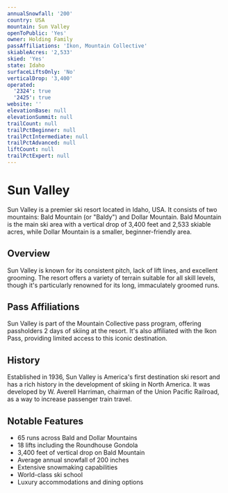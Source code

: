 ```yaml
---
annualSnowfall: '200'
country: USA
mountain: Sun Valley
openToPublic: 'Yes'
owner: Holding Family
passAffiliations: 'Ikon, Mountain Collective'
skiableAcres: '2,533'
skied: 'Yes'
state: Idaho
surfaceLiftsOnly: 'No'
verticalDrop: '3,400'
operated:
  '2324': true
  '2425': true
website: ''
elevationBase: null
elevationSummit: null
trailCount: null
trailPctBeginner: null
trailPctIntermediate: null
trailPctAdvanced: null
liftCount: null
trailPctExpert: null
---
```



# Sun Valley

Sun Valley is a premier ski resort located in Idaho, USA. It consists of two mountains: Bald Mountain (or "Baldy") and Dollar Mountain. Bald Mountain is the main ski area with a vertical drop of 3,400 feet and 2,533 skiable acres, while Dollar Mountain is a smaller, beginner-friendly area.

## Overview

Sun Valley is known for its consistent pitch, lack of lift lines, and excellent grooming. The resort offers a variety of terrain suitable for all skill levels, though it's particularly renowned for its long, immaculately groomed runs.

## Pass Affiliations

Sun Valley is part of the Mountain Collective pass program, offering passholders 2 days of skiing at the resort. It's also affiliated with the Ikon Pass, providing limited access to this iconic destination.

## History

Established in 1936, Sun Valley is America's first destination ski resort and has a rich history in the development of skiing in North America. It was developed by W. Averell Harriman, chairman of the Union Pacific Railroad, as a way to increase passenger train travel.

## Notable Features

- 65 runs across Bald and Dollar Mountains
- 18 lifts including the Roundhouse Gondola
- 3,400 feet of vertical drop on Bald Mountain
- Average annual snowfall of 200 inches
- Extensive snowmaking capabilities
- World-class ski school
- Luxury accommodations and dining options
